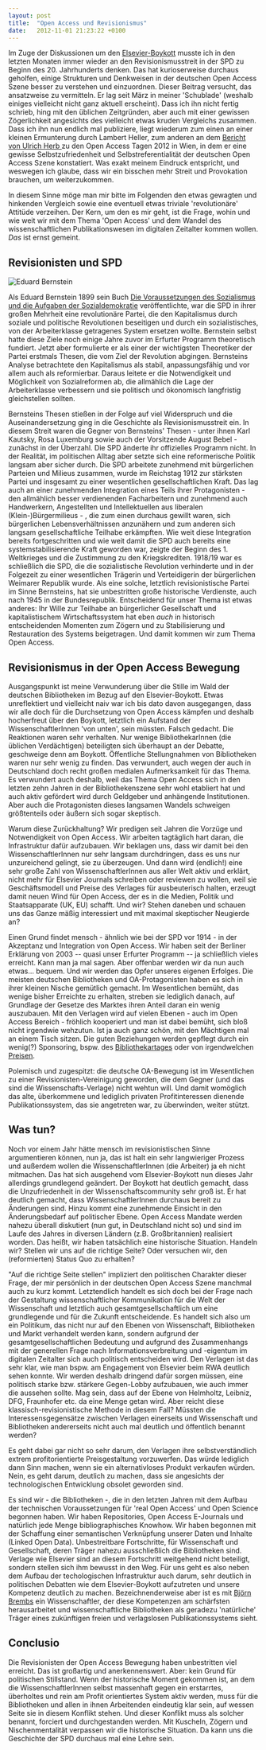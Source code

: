 ```yaml
---
layout: post
title:  "Open Access und Revisionismus"
date:   2012-11-01 21:23:22 +0100
---
```


Im Zuge der Diskussionen um den <a
href="http://thecostofknowledge.com/">Elsevier-Boykott</a> musste ich in den
letzten Monaten immer wieder an den Revisionismusstreit in der SPD zu Beginn
des 20. Jahrhunderts denken. Das hat kurioserweise durchaus geholfen, einige
Strukturen und Denkweisen in der deutschen Open Access Szene besser zu
verstehen und einzuordnen. Dieser Beitrag versucht, das ansatzweise zu
vermitteln. Er lag seit März in meiner 'Schublade' (weshalb einiges vielleicht
nicht ganz aktuell erscheint). Dass ich ihn nicht fertig schrieb, hing mit den
üblichen Zeitgründen, aber auch mit einer gewissen Zögerlichkeit angesichts des
vielleicht etwas kruden Vergleichs zusammen. Dass ich ihn nun endlich mal
publiziere, liegt wiederum zum einen an einer kleinen Ermunterung durch Lambert
Heller, zum anderen an dem <a
href="http://www.heise.de/tp/blogs/10/152903">Bericht von Ulrich Herb </a> zu
den Open Access Tagen 2012 in Wien, in dem er eine gewisse Selbstzufriedenheit
und Selbstreferentialität der deutschen Open Access Szene konstatiert. Was
exakt meinem Eindruck entspricht, und weswegen ich glaube, dass wir ein
bisschen mehr Streit und Provokation brauchen, um weiterzukommen.<br />

In diesem Sinne möge man mir bitte im Folgenden den etwas gewagten und
hinkenden Vergleich sowie eine eventuell etwas triviale 'revolutionäre'
Attitüde verzeihen. Der Kern, um den es mir geht, ist die Frage, wohin und
wie weit wir mit dem Thema 'Open Access' und dem Wandel des
wissenschaftlichen Publikationswesen im digitalen Zeitalter kommen wollen.
<em>Das</em> ist ernst gemeint.


## Revisionisten und SPD

![Eduard Bernstein](http://upload.wikimedia.org/wikipedia/commons/d/d8/Bernstein_Eduard_1895.jpg)

Als Eduard Bernstein 1899 sein Buch <a
href="http://de.wikipedia.org/wiki/Die_Voraussetzungen_des_Sozialismus_und_die_Aufgaben_der_Sozialdemokratie">Die
Voraussetzungen des Sozialismus und die Aufgaben der Sozialdemokratie</a>
veröffentlichte, war die SPD in ihrer großen Mehrheit eine revolutionäre
Partei, die den Kapitalismus durch soziale und politische Revolutionen
beseitigen und durch ein sozialistisches, von der Arbeiterklasse getragenes
System ersetzen wollte. Bernstein selbst hatte diese Ziele noch einige Jahre
zuvor im Erfurter Programm theoretisch fundiert. Jetzt aber formulierte er als
einer der wichtigsten Theoretiker der Partei erstmals Thesen, die vom Ziel der
Revolution abgingen.  Bernsteins Analyse betrachtete den Kapitalismus als
stabil, anpassungsfähig und vor allem auch als reformierbar. Daraus leitete er
die Notwendigkeit und Möglichkeit von Sozialreformen ab, die allmählich die
Lage der Arbeiterklasse verbessern und sie politisch und ökonomisch langfristig
gleichstellen sollten.

Bernsteins Thesen stießen in der Folge auf viel Widerspruch und die
Auseinandersetzung ging in die Geschichte als Revisionismusstreit ein. In
diesem Streit waren die Gegner von Bernsteins' Thesen - unter ihnen Karl
Kautsky, Rosa Luxemburg sowie auch der Vorsitzende August Bebel - zunächst
in der Überzahl. Die SPD änderte ihr offizielles Programm nicht. In der
Realität, im politischen Alltag  aber setzte sich eine reformerische
Politik langsam aber sicher durch. Die SPD arbeitete zunehmend mit
bürgerlichen Parteien und Milieus zusammen, wurde im Reichstag 1912 zur
stärksten Partei und insgesamt zu einer wesentlichen gesellschaftlichen
Kraft. Das lag auch an einer zunehmenden Integration eines Teils
ihrer Protagonisten - den allmählich besser verdienenden Facharbeitern und
zunehmend auch Handwerkern, Angestellten und Intellektuellen aus liberalen
(Klein-)Bürgermilieus - , die zum einen durchaus gewillt waren, sich
bürgerlichen Lebensverhältnissen anzunähern und zum anderen sich langsam
gesellschaftliche Teilhabe erkämpften. Wie weit diese Integration bereits
fortgeschritten und wie weit damit die SPD auch bereits eine
systemstabilisierende Kraft geworden war, zeigte der Beginn des 1.
Weltkrieges und die Zustimmung zu den Kriegskrediten.  1918/19 war es
schließlich die SPD, die die sozialistische Revolution verhinderte und in
der Folgezeit zu einer wesentlichen Trägerin und Verteidigerin der
bürgerlichen Weimarer Republik wurde. Als eine solche, letztlich
revisionistische Partei im Sinne Bernsteins, hat sie unbestritten große
historische Verdienste, auch nach 1945 in der Bundesrepublik.  Entscheidend
für unser Thema ist etwas anderes: Ihr Wille zur Teilhabe an bürgerlicher
Gesellschaft und kapitalistischem Wirtschaftssystem hat eben <em>auch</em>
in historisch entscheidenden Momenten zum Zögern und zu Stabilisierung und
Restauration des Systems beigetragen. Und damit kommen wir zum Thema Open
Access.


## Revisionismus in der Open Access Bewegung

Ausgangspunkt ist meine Verwunderung über die Stille im Wald der
deutschen Bibliotheken im Bezug auf den Elsevier-Boykott. Etwas
unreflektiert und vielleicht naiv war ich bis dato davon ausgegangen, dass
wir alle doch für die Durchsetzung von Open Access kämpfen und deshalb
hocherfreut über den Boykott, letztlich ein Aufstand der
WissenschaftlerInnen 'von unten', sein müssten. Falsch gedacht. Die
Reaktionen waren sehr verhalten.  Nur wenige BibliothekarInnen (die
üblichen Verdächtigen) beteiligten sich überhaupt an der Debatte,
geschweige denn am Boykott. Öffentliche Stellungnahmen von Bibliotheken
waren nur sehr wenig zu finden. Das verwundert, auch wegen der auch in
Deutschland doch recht großen medialen Aufmerksamkeit für das Thema. Es
verwundert auch deshalb, weil das Thema Open Access sich in den letzten
zehn Jahren in der Bibliothekenszene sehr wohl etabliert hat und auch aktiv
gefördert wird durch Geldgeber und anhängende Institutionen. Aber auch die
Protagonisten dieses langsamen Wandels schweigen größtenteils oder äußern
sich sogar skeptisch.

Warum diese Zurückhaltung? Wir predigen seit Jahren die Vorzüge und
Notwendigkeit von Open Access. Wir arbeiten tagtäglich hart daran, die
Infrastruktur dafür aufzubauen.  Wir beklagen uns, dass wir damit bei den
WissenschaftlerInnen nur sehr langsam durchdringen, dass es uns nur
unzureichend gelingt, sie zu überzeugen. Und dann wird (endlich!) eine sehr
große Zahl von WissenschaftlerInnen aus aller Welt aktiv und erklärt, nicht
mehr für Elsevier Journals schreiben oder reviewen zu wollen, weil sie
Geschäftsmodell und Preise des Verlages für ausbeuterisch halten, erzeugt damit
neuen Wind für Open Access, der es in die Medien, Politik und Staatsapparate
(UK, EU) schafft. Und wir? Stehen daneben und schauen uns das Ganze mäßig
interessiert und mit maximal skeptischer Neugierde an?


Einen Grund findet mensch - ähnlich wie bei der SPD vor 1914 - in der Akzeptanz
und Integration von Open Access. Wir haben seit der Berliner Erklärung von 2003
-- quasi unser Erfurter Programm -- ja schließlich vieles erreicht. Kann man ja
mal sagen. Aber offenbar werden wir da nun auch etwas... bequem. Und wir werden
das Opfer unseres eigenen Erfolges. Die meisten deutschen Bibliotheken und
OA-Protagonisten haben es sich in ihrer kleinen Nische gemütlich gemacht. Im
Wesentlichen bemüht, das wenige bisher Erreichte zu erhalten, streben sie
lediglich danach, auf Grundlage der Gesetze des Marktes ihren Anteil daran ein
wenig auszubauen. Mit den Verlagen wird auf vielen Ebenen - auch im Open Access
Bereich - fröhlich kooperiert und man ist dabei bemüht, sich bloß nicht
irgendwie wehzutun.  Ist ja auch ganz schön, mit den Mächtigen mal an einem
Tisch sitzen. Die guten Beziehungen werden gepflegt durch ein wenig(?)
Sponsoring, bspw. des <a
href="http://www.bibliothekartag2012.de/de/Sponsorenliste.htm">Bibliothekartages</a>
oder von irgendwelchen <a
href="http://www.utlib.ee/liber2012/index.php?id=sponsors">Preisen</a>.

Polemisch und zugespitzt: die deutsche OA-Bewegung ist im Wesentlichen zu einer
Revisionisten-Vereinigung geworden, die dem Gegner (und das sind die
Wissenschafts-Verlage) nicht wehtun will. Und damit womöglich das alte,
überkommene und lediglich privaten Profitinteressen dienende
Publikationssystem, das sie angetreten war, zu überwinden, weiter stützt.


## Was tun?

Noch vor einem Jahr hätte mensch im revisionistischen Sinne
argumentieren können, nun ja, das ist halt ein sehr langwieriger Prozess
und außerdem wollen die WissenschaftlerInnen (die Arbeiter) ja eh
nicht mitmachen. Das hat sich ausgehend vom Elsevier-Boykott nun dieses
Jahr allerdings grundlegend geändert. Der Boykott hat deutlich gemacht,
dass die Unzufriedenheit in der Wissenschaftscommunity sehr groß
ist. Er hat deutlich gemacht, dass WissenschaftlerInnen durchaus bereit
zu Änderungen sind. Hinzu kommt eine zunehmende Einsicht in den
Änderungsbedarf auf politischer Ebene. Open Access Mandate werden nahezu
überall diskutiert (nun gut, in Deutschland nicht so) und sind im Laufe des
Jahres in diversen Ländern (z.B. Großbritannien) realisiert worden. Das
heißt, wir haben tatsächlich eine historische Situation. Handeln wir?
Stellen wir uns auf die richtige Seite? Oder versuchen wir, den
(reformierten) Status Quo zu erhalten?


"Auf die richtige Seite stellen" impliziert den politischen Charakter
dieser Frage, der mir persönlich in der deutschen Open Access Szene
manchmal auch zu kurz kommt. Letztendlich handelt es sich doch bei der
Frage nach der Gestaltung wissenschaftlicher Kommunikation für die Welt der
Wissenschaft und letztlich auch gesamtgesellschaftlich um eine grundlegende
und für die Zukunft entscheidende. Es handelt sich also um ein Politikum,
das nicht nur auf den Ebenen von Wissenschaft, Bibliotheken und Markt
verhandelt werden kann, sondern aufgrund der gesamtgesellschaftlichen
Bedeutung und aufgrund des Zusammenhangs mit der generellen Frage nach
Informationsverbreitung und -eigentum im digitalen Zeitalter sich auch
politisch entscheiden wird. Den Verlagen ist das sehr klar, wie man bspw.
am Engagement von Elsevier beim RWA deutlich sehen konnte. Wir werden
deshalb dringend dafür sorgen müssen, eine politisch starke bzw. stärkere
Gegen-Lobby aufzubauen, wie auch immer die aussehen sollte. Mag sein, dass
auf der Ebene von Helmholtz, Leibniz, DFG, Fraunhofer etc. da eine Menge
getan wird. Aber reicht diese klassisch-revisionistische Methode in diesem
Fall? Müssten die Interessensgegensätze zwischen Verlagen einerseits und
Wissenschaft und Bibliotheken andererseits nicht auch mal deutlich und
öffentlich benannt werden?


Es geht dabei gar nicht so sehr darum, den Verlagen ihre
selbstverständlich extrem profitorientierte Preisgestaltung vorzuwerfen.
Das würde lediglich dann Sinn machen, wenn sie ein alternativloses Produkt
verkaufen würden. Nein, es geht darum, deutlich zu machen, dass sie
angesichts der technologischen Entwicklung obsolet geworden sind.<br />

Es sind wir - die Bibliotheken -, die in den letzten Jahren mit dem
Aufbau der technischen Voraussetzungen für 'real Open Access' und Open
Science begonnen haben. Wir haben Repositories, Open Access E-Journals und
natürlich jede Menge bibliographisches Knowhow. Wir haben begonnen mit der
Schaffung einer semantischen Verknüpfung unserer Daten und Inhalte (Linked
Open Data).  Unbestreitbare Fortschritte, für Wissenschaft und
Gesellschaft, deren Träger nahezu ausschließlich die Bibliotheken sind.
Verlage wie Elsevier sind an diesem Fortschritt weitgehend nicht beteiligt,
sondern stellen sich ihm bewusst in den Weg. Für uns geht es also neben dem
Aufbau der techologischen Infrastruktur auch darum, sehr deutlich in
politischen Debatten wie dem Elsevier-Boykott aufzutreten und unsere
Kompetenz deutlich zu machen. Bezeichnenderweise aber ist es mit <a href="http://brembs.net/">Björn Brembs</a> ein Wissenschaftler, der diese
Kompetenzen am schärfsten herausarbeitet und wissenschaftliche Bibliotheken
als geradezu 'natürliche' Träger eines zukünftigen freien und verlagslosen
Publikationssystems sieht.


## Conclusio

Die Revisionisten der Open Access Bewegung haben unbestritten viel erreicht.
Das ist großartig und anerkennenswert. Aber: kein Grund für politischen
Stillstand. Wenn der historische Moment gekommen ist, an dem die
WissenschaftlerInnen selbst massenhaft gegen ein erstarrtes, überholtes und
rein am Profit orientiertes System aktiv werden, muss für die Bibliotheken und
allen in ihnen Arbeitenden eindeutig klar sein, auf wessen Seite sie in diesem
Konflikt stehen. Und dieser Konflikt muss als solcher benannt, forciert und
durchgestanden werden. Mit Kuscheln, Zögern und Nischenmentalität verpassen wir
die historische Situation. Da kann uns die Geschichte der SPD durchaus mal eine
Lehre sein.



